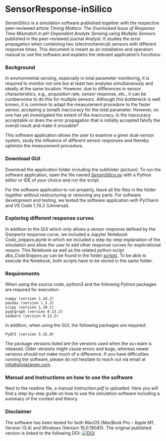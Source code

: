 # SensorResponse-inSilico
SensinSilico is a simulation software published together with the respective peer-reviewed article *_Timing Matters: The Overlooked Issue of Response Time Mismatch in pH-Dependent Analyte Sensing using Multiple Sensors_* published in the peer-reviewed journal _Analyst_. It studies the error propagation when combining two (electrochemical) sensors with different response times. This document is meant as an installation and operation manual to use the software and explains the relevant application’s functions.

### Background
In environmental sensing, especially in total parameter monitoring, it is required to monitor not one but at least two analytes simultaneously and ideally at the same location. However, due to differences in sensor characteristics, e.g., acquisition rate, sensor response, etc., it can be cumbersome to do this for multiple sensors.
Although this bottleneck is well known, it is common to adapt the measurement procedure to the faster sensor, accepting a (small) inaccuracy for the total parameter. However, no one has yet investigated the extent of the inaccuracy. Is the inaccuracy acceptable or does the error propagation that is initially accepted falsify the overall result and make it unusable? 

This software application allows the user to examine a given dual-sensor system, study the influence of different sensor responses and thereby optimize the measurement procedure. 

### Download GUI
Download the *application* folder including the subfolder *(picture)*. To run the software application, open the file named *[SensinSilico.py](SensinSilico.py)* with a Python editor or IDE of your choice and run the script.

For the software application to run properly, leave all the files in the folder together without restructuring or removing any parts. For software development and testing, we tested the software application with PyCharm and VS Code 1.74.2 (Universal).

### Exploring different response curves
In addition to the GUI which only allows a sensor response defined by the Gompertz response curve, we included a Jupyter Notebook *Code_snippes.ipynb* in which we included a step-by-step explanation of the simulation and allow the user to add other response curves for explorational reason. 
This Notebook as well as the related python script *dbs_CodeSnippes.py* can be found in the folder *[scripts](scripts/)*. To be able to execute the Notebook, both scripts have to be stored in the same folder. 


### Requirements
When using the source code, python3 and the following Python packages are required for execution: 
```
numpy (version 1.24.2)
pandas (version 1.5.3)
scipy (version 1.10.1)
pyqtgraph (version 0.13.3)
seaborn (version 0.12.2)
``` 
In addition, when using the GUI, the following packages are required:
```
PyQt5 (version 5.15.9) 
```

The package versions listed are the versions used when the so+ware is released. Older versions might cause errors and bugs, whereas newer versions should not make much of a difference. If you have difficulties running the software, please do not hesitate to reach out via email at info@silviazieger.com.

### Manual and Instructions on how to use the software
Next to the readme file, a manual *Instruction.pdf* is uploaded. Here you will find a step-by-step guide on how to use the simulation software including a summary of the context and theory.

### Disclaimer
The software has been tested for both MacOS (MacBook Pro – Apple M1, Version 13.4) and Windows (Version 10.0.19045). The original published version is linked to the following DOI: [![DOI](https://zenodo.org/badge/417093693.svg)](https://zenodo.org/badge/latestdoi/417093693)

